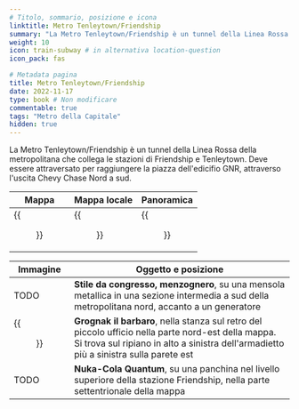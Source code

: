 ```yaml
---
# Titolo, sommario, posizione e icona
linktitle: Metro Tenleytown/Friendship
summary: "La Metro Tenleytown/Friendship è un tunnel della Linea Rossa della metropolitana che collega le stazioni di Friendship e Tenleytown. Deve essere attraversato per raggiungere la piazza dell'edicifio GNR, attraverso l'uscita Chevy Chase Nord a sud."
weight: 10
icon: train-subway # in alternativa location-question
icon_pack: fas

# Metadata pagina
title: Metro Tenleytown/Friendship
date: 2022-11-17
type: book # Non modificare
commentable: true
tags: "Metro della Capitale"
hidden: true
---
```




La Metro Tenleytown/Friendship è un tunnel della Linea Rossa della metropolitana che collega le stazioni di Friendship e Tenleytown. Deve essere attraversato per raggiungere la piazza dell'edicifio GNR, attraverso l'uscita Chevy Chase Nord a sud.

| Mappa | Mappa locale | Panoramica |
| ----- | ------------ | ---------- |
| {{<figure src="Chevy_Chase_North_loc.webp">}}  | {{<figure src="Metro_Tenleytown_Friendship_Station_map.webp">}}  | {{<figure src="Tenleytown_Friendship_station_north.webp">}}  |

| Immagine | Oggetto e posizione |
| -------- | ------------------- |
| TODO  | **Stile da congresso, menzognero**, su una mensola metallica in una sezione intermedia a sud della metropolitana nord, accanto a un generatore  |
| {{<figure src="Grognak_the_Barbarian_Tenleytown_Freedom_Station.webp">}}  |  **Grognak il barbaro**, nella stanza sul retro del piccolo ufficio nella parte nord-est della mappa. Si trova sul ripiano in alto a sinistra dell'armadietto più a sinistra sulla parete est |
| TODO  | **Nuka-Cola Quantum**, su una panchina nel livello superiore della stazione Friendship, nella parte settentrionale della mappa  |